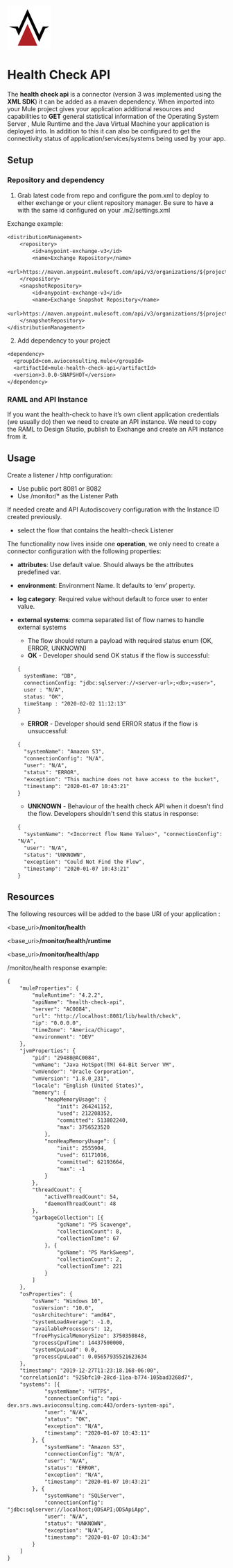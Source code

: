 <img src='/icon/icon.svg' width='100'>

# Health Check API
The  **health check api** is a connector (version 3 was implemented using the **XML SDK**) it can be added as a maven dependency. When imported into your Mule project gives your application additional resources and capabilities to **GET** general statistical information of the Operating System Server , Mule Runtime and the Java Virtual Machine your application is deployed into. In addition to this it can also be configured to get the connectivity status of application/services/systems being used by your app.


## Setup
### Repository and dependency

1. Grab latest code from repo and configure the pom.xml <distributionManagement> to deploy to either exchange or your client repository manager. Be sure to have a <server> with the same id configured on your .m2/settings.xml

Exchange example:
```
<distributionManagement>
    <repository>
        <id>anypoint-exchange-v3</id>
        <name>Exchange Repository</name>
        <url>https://maven.anypoint.mulesoft.com/api/v3/organizations/${project.groupId}/maven</url>
    </repository>
    <snapshotRepository>
        <id>anypoint-exchange-v3</id>
        <name>Exchange Snapshot Repository</name>
        <url>https://maven.anypoint.mulesoft.com/api/v3/organizations/${project.groupId}/maven</url>
    </snapshotRepository>
</distributionManagement>
```

2. Add dependency to your project
```
<dependency>
  <groupId>com.avioconsulting.mule</groupId>
  <artifactId>mule-health-check-api</artifactId>
  <version>3.0.0-SNAPSHOT</version>
</dependency>
```

### RAML and API Instance

If you want the health-check to have it’s own client application credentials (we usually do) then we need to create an API instance. We need to copy the RAML to Design Studio, publish to Exchange and create an API instance from it.

## Usage

Create a listener / http configuration:

- Use public port 8081 or 8082
- Use /monitor/* as the Listener Path

If needed create and API Autodiscovery configuration with the Instance ID created previously.
- select the flow that contains the health-check Listener

The functionality now lives inside one **operation**, we only need to create a connector configuration with the following properties:
- **attributes**: Use default value. Should always be the attributes predefined var.
- **environment**: Environment Name. It defaults to ‘env’ property.
- **log category**: Required value without default to force user to enter value.
- **external systems**: comma separated list of flow names to handle external systems
  - The flow should return a payload with required status enum (OK, ERROR, UNKNOWN)
  - **OK** - Developer should send OK status if the flow is successful:
  ```
  { 
    systemName: "DB", 
    connectionConfig: "jdbc:sqlserver://<server-url>;<db>;<user>", 
    user : "N/A", 
    status: "OK", 
    timeStamp : "2020-02-02 11:12:13" 
  }
  ```
  
  - **ERROR** - Developer should send ERROR status if the flow is unsuccessful:
  ```
  { 
    "systemName": "Amazon S3", 
    "connectionConfig": "N/A", 
    "user": "N/A", 
    "status": "ERROR", 
    "exception": "This machine does not have access to the bucket", 
    "timestamp": "2020-01-07 10:43:21" 
  }
  ```
  
  - **UNKNOWN** - Behaviour of the health check API when it doesn't find the flow. Developers shouldn't send this status in response:
  ```
  { 
    "systemName": "<Incorrect flow Name Value>", "connectionConfig": "N/A", 
    "user": "N/A", 
    "status": "UNKNOWN", 
    "exception": "Could Not Find the Flow", 
    "timestamp": "2020-01-07 10:43:21" 
  }
  ```

## Resources

The following resources will be added to the base URI of your application :

<base_uri>**/monitor/health**

<base_uri>**/monitor/health/runtime**

<base_uri>**/monitor/health/app**

/monitor/health response example:
```
{
    "muleProperties": {
        "muleRuntime": "4.2.2",
        "apiName": "health-check-api",
        "server": "AC0084",
        "url": "http://localhost:8081/lib/health/check",
        "ip": "0.0.0.0",
        "timeZone": "America/Chicago",
        "environment": "DEV"
    },
    "jvmProperties": {
        "pid": "29488@AC0084",
        "vmName": "Java HotSpot(TM) 64-Bit Server VM",
        "vmVendor": "Oracle Corporation",
        "vmVersion": "1.8.0_231",
        "locale": "English (United States)",
        "memory": {
            "heapMemoryUsage": {
                "init": 264241152,
                "used": 212208352,
                "committed": 513802240,
                "max": 3756523520
            },
            "nonHeapMemoryUsage": {
                "init": 2555904,
                "used": 61171016,
                "committed": 62193664,
                "max": -1
            }
        },
        "threadCount": {
            "activeThreadCount": 54,
            "daemonThreadCount": 48
        },
        "garbageCollection": [{
                "gcName": "PS Scavenge",
                "collectionCount": 8,
                "collectionTime": 67
            }, {
                "gcName": "PS MarkSweep",
                "collectionCount": 2,
                "collectionTime": 221
            }
        ]
    },
    "osProperties": {
        "osName": "Windows 10",
        "osVersion": "10.0",
        "osArchitechture": "amd64",
        "systemLoadAverage": -1.0,
        "availableProcessors": 12,
        "freePhysicalMemorySize": 3750350848,
        "processCpuTime": 14437500000,
        "systemCpuLoad": 0.0,
        "processCpuLoad": 0.05657935521623634
    },
    "timestamp": "2019-12-27T11:23:18.168-06:00",
    "correlationId": "925bfc10-28cd-11ea-b774-105bad3268d7",
    "systems": [{
            "systemName": "HTTPS",
            "connectionConfig": "api-dev.srs.aws.avioconsulting.com:443/orders-system-api",
            "user": "N/A",
            "status": "OK",
            "exception": "N/A",
            "timestamp": "2020-01-07 10:43:11"
        }, {
            "systemName": "Amazon S3",
            "connectionConfig": "N/A",
            "user": "N/A",
            "status": "ERROR",
            "exception": "N/A",
            "timestamp": "2020-01-07 10:43:21"
        }, {
            "systemName": "SQLServer",
            "connectionConfig": "jdbc:sqlserver://localhost;ODSAPI;ODSApiApp",
            "user": "N/A",
            "status": "UNKNOWN",
            "exception": "N/A",
            "timestamp": "2020-01-07 10:43:34"
        }
    ]
}
```
